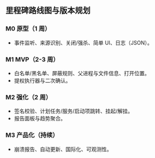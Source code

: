 ## 里程碑路线图与版本规划

### M0 原型（1 周）
- 事件监听、来源识别、关闭/强杀、简单 UI、日志（JSON）。

### M1 MVP（2-3 周）
- 白名单/黑名单、屏蔽规则、父进程与文件信息、打开位置。
- 提权执行器与二次确认。

### M2 强化（2 周）
- 签名校验、计划任务/服务/启动项跳转、挂起/解挂。
- 报告面板与趋势聚合。

### M3 产品化（持续）
- 崩溃报告、自动更新、国际化、可观测性。


